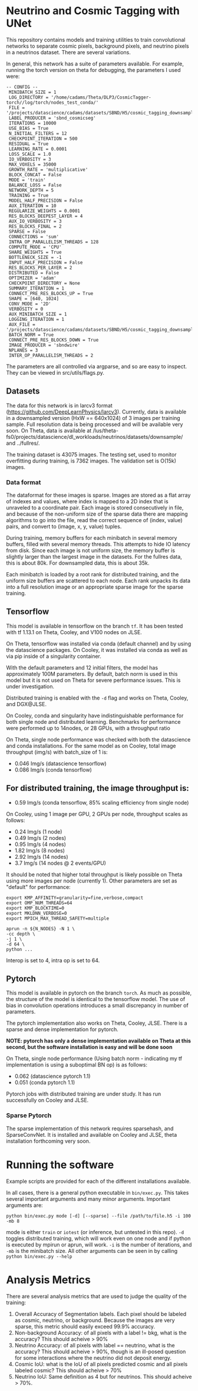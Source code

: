 # Neutrino and Cosmic Tagging with UNet

This repository contains models and training utilities to train convolutional networks to separate cosmic pixels, background pixels, and neutrino pixels in a neutrinos dataset.  There are several variations.

In general, this network has a suite of parameters available.  For example, running the torch version on theta for debugging, the parameters I used were:

```
-- CONFIG --
 MINIBATCH_SIZE = 1
 LOG_DIRECTORY = '/home/cadams/Theta/DLP3/CosmicTagger-torch//log/torch/nodes_test_conda/'
 FILE = '/projects/datascience/cadams/datasets/SBND/H5/cosmic_tagging_downsample/cosmic_tagging_downsample_train_sparse.h5'
 LABEL_PRODUCER = 'sbnd_cosmicseg'
 ITERATIONS = 10000
 USE_BIAS = True
 N_INITIAL_FILTERS = 12
 CHECKPOINT_ITERATION = 500
 RESIDUAL = True
 LEARNING_RATE = 0.0001
 LOSS_SCALE = 1.0
 IO_VERBOSITY = 3
 MAX_VOXELS = 35000
 GROWTH_RATE = 'multiplicative'
 BLOCK_CONCAT = False
 MODE = 'train'
 BALANCE_LOSS = False
 NETWORK_DEPTH = 5
 TRAINING = True
 MODEL_HALF_PRECISION = False
 AUX_ITERATION = 10
 REGULARIZE_WEIGHTS = 0.0001
 RES_BLOCKS_DEEPEST_LAYER = 4
 AUX_IO_VERBOSITY = 3
 RES_BLOCKS_FINAL = 2
 SPARSE = False
 CONNECTIONS = 'sum'
 INTRA_OP_PARALLELISM_THREADS = 128
 COMPUTE_MODE = 'CPU'
 SHARE_WEIGHTS = True
 BOTTLENECK_SIZE = -1
 INPUT_HALF_PRECISION = False
 RES_BLOCKS_PER_LAYER = 2
 DISTRIBUTED = False
 OPTIMIZER = 'adam'
 CHECKPOINT_DIRECTORY = None
 SUMMARY_ITERATION = 1
 CONNECT_PRE_RES_BLOCKS_UP = True
 SHAPE = [640, 1024]
 CONV_MODE = '2D'
 VERBOSITY = 0
 AUX_MINIBATCH_SIZE = 1
 LOGGING_ITERATION = 1
 AUX_FILE = '/projects/datascience/cadams/datasets/SBND/H5/cosmic_tagging_downsample/cosmic_tagging_downsample_test_sparse.h5'
 BATCH_NORM = True
 CONNECT_PRE_RES_BLOCKS_DOWN = True
 IMAGE_PRODUCER = 'sbndwire'
 NPLANES = 3
 INTER_OP_PARALLELISM_THREADS = 2
```

The parameters are all controlled via argparse, and so are easy to inspect.  They can be viewed in src/utils/flags.py.

## Datasets

The data for this network is in larcv3 format (https://github.com/DeepLearnPhysics/larcv3).  Currently, data is available in a downsampled version (HxW == 640x1024) of 3 images per training sample.  Full resolution data is being processed and will be available very soon.  On Theta, data is available at /lus/theta-fs0/projects/datascience/dl_workloads/neutrinos/datasets/downsample/ and ../fullres/.

The training dataset is 43075 images.  The testing set, used to monitor overfitting during training, is 7362 images.  The validation set is O(15k) images.

### Data format

The dataformat for these images is sparse.  Images are stored as a flat array of indexes and values, where index is mapped to a 2D index that is unraveled to a coordinate pair.  Each image is stored consecutively in file, and because of the non-uniform size of the sparse data there are mapping algorithms to go into the file, read the correct sequence of (index, value) pairs, and convert to (image, x, y, value) tuples.

During training, memory buffers for each minibatch in several memory buffers, filled with several memory threads.  This attempts to hide IO latency from disk.  Since each image is not uniform size, the memory buffer is slightly larger than the largest image in the datasets.  For the fullres data, this is about 80k.  For downsampled data, this is about 35k.

Each minibatch is loaded by a root rank for distributed training, and the uniform size buffers are scattered to each node.  Each rank unpacks its data into a full resolution image or an appropriate sparse image for the sparse training.


## Tensorflow

This model is available in tensorflow on the branch `tf`.  It has been tested with tf 1.13.1 on Theta, Cooley, and V100 nodes on JLSE.

On Theta, tensorflow was installed via conda (default channel) and by using the datascience packages.  On Cooley, it was installed via conda as well as via pip inside of a singularity container.

With the default parameters and 12 initial filters, the model has approximately 100M parameters.  By default, batch norm is used in this model but it is not used on Theta for severe performance issues.  This is under investigation.

Distributed training is enabled with the `-d` flag and works on Theta, Cooley, and DGX@JLSE.

On Cooley, conda and singularity have indistinguishable performance for both single node and distributed learning.  Benchmarks for performance were performed up to 14nodes, or 28 GPUs, with a throughput ratio

On Theta, single node performance was checked with both the datascience and conda installations.  For the same model as on Cooley, total image throughput (img/s) with batch_size of 1 is:
 - 0.046 Img/s (datascience tensorflow)
 - 0.086 Img/s (conda tensorflow)

For distributed training, the image throughput is:
 -
 - 0.59 Img/s (conda tensorflow, 85% scaling efficiency from single node)

On Cooley, using 1 image per GPU, 2 GPUs per node, throughput scales as follows:
 - 0.24 Img/s (1 node)
 - 0.49 Img/s (2 nodes)
 - 0.95 Img/s (4 nodes)
 - 1.82 Img/s (8 nodes)
 - 2.92 Img/s (14 nodes)
 - 3.7  Img/s (14 nodes @ 2 events/GPU)

It should be noted that higher total throughput is likely possible on Theta using more images per node (currently 1).  Other parameters are set as "default" for performance:
```
export KMP_AFFINITY=granularity=fine,verbose,compact
export OMP_NUM_THREADS=64
export KMP_BLOCKTIME=0
export MKLDNN_VERBOSE=0
export MPICH_MAX_THREAD_SAFETY=multiple

aprun -n ${N_NODES} -N 1 \
-cc depth \
-j 1 \
-d 64 \
python ...
```
Interop is set to 4, intra op is set to 64.

## Pytorch

This model is available in pytorch on the branch `torch`.  As much as possible, the structure of the model is identical to the tensorflow model.  The use of bias in convolution operations introduces a small discrepancy in number of parameters.

The pytorch implementation also works on Theta, Cooley, JLSE.  There is a sparse and dense implementation for pytorch.

**NOTE: pytorch has only a dense implementation available on Theta at this second, but the software installation is easy and will be done soon**

On Theta, single node performance (Using batch norm - indicating my tf implementation is using a suboptimal BN op) is as follows:
 - 0.062 (datascience pytorch 1.1)
 - 0.051 (conda pytorch 1.1)

Pytorch jobs with distributed training are under study.  It has run successfully on Cooley and JLSE.

### Sparse Pytorch

The sparse implementation of this network requires sparsehash, and SparseConvNet.  It is installed and available on Cooley and JLSE, theta installation forthcoming very soon.

# Running the software

Example scripts are provided for each of the different installations available.

In all cases, there is a general python executable in `bin/exec.py`.  This takes several important arguments and many minor arguments.  Important arguments are:

`python bin/exec.py mode [-d] [--sparse] --file /path/to/file.h5 -i 100 -mb 8 `

mode is either `train` or `iotest` (or inference, but untested in this repo).  `-d` toggles distributed training, which will work even on one node and if python is executed by mpirun or aprun, will work.  `-i` is the number of iterations, and `-mb` is the minibatch size.  All other arguments can be seen in by calling `python bin/exec.py --help`

# Analysis Metrics

There are several analysis metrics that are used to judge the quality of the training:
 1) Overall Accuracy of Segmentation labels. Each pixel should be labeled as cosmic, neutrino, or background.  Because the images are very sparse, this metric should easily exceed 99.9% accuracy.
 2) Non-background Accuracy: of all pixels with a label != bkg, what is the accuracy? This should acheive > 90%
 3) Neutrino Accuracy: of all pixels with label == neutrino, what is the accuracy?  This should acheive > 90%, though is an ill-posed question for some interactions where the neutrino did not deposit energy.
 4) Cosmic IoU: what is the IoU of all pixels predicted cosmic and all pixels labeled cosmic?  This should acheive > 70%
 5) Neutrino IoU: Same definition as 4 but for neutrinos.  This should acheive > 70%.
